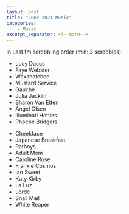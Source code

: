 ```yaml
---
layout: post
title: "June 2021 Music"
categories:
    - Music
excerpt_separator: <!--more-->
---
```

In Last.fm scrobbling order (min: 3 scrobbles):

- Lucy Dacus
- Faye Webster
- Waxahatchee
- Mustard Service
- Gauche
- Julia Jacklin
- Sharon Van Etten
- Angel Olsen
- Illuminati Hotties
- Phoebe Bridgers
<!--more-->
- Cheekface
- Japanese Breakfast
- Ratboys
- Adult Mom
- Caroline Rose
- Frankie Cosmos
- Ian Sweet
- Katy Kirby
- La Luz
- Lorde
- Snail Mail
- White Reaper